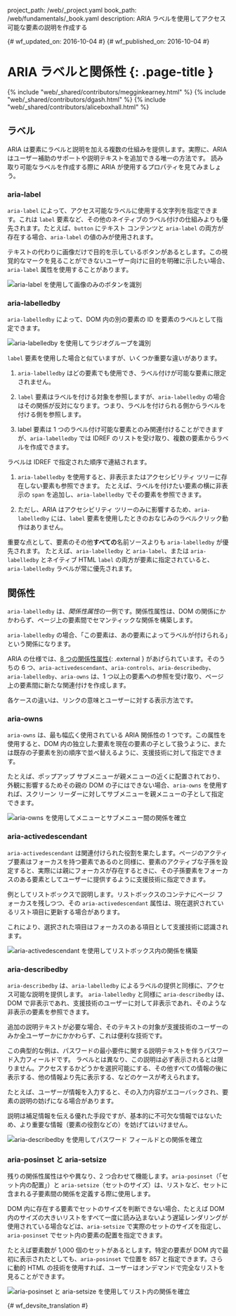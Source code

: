 project_path: /web/_project.yaml
book_path: /web/fundamentals/_book.yaml
description: ARIA ラベルを使用してアクセス可能な要素の説明を作成する


{# wf_updated_on: 2016-10-04 #}
{# wf_published_on: 2016-10-04 #}

# ARIA ラベルと関係性 {: .page-title }

{% include "web/_shared/contributors/megginkearney.html" %}
{% include "web/_shared/contributors/dgash.html" %}
{% include "web/_shared/contributors/aliceboxhall.html" %}

##  ラベル

ARIA は要素にラベルと説明を加える複数の仕組みを提供します。実際に、ARIA はユーザー補助のサポートや説明テキストを追加できる唯一の方法です。
読み取り可能なラベルを作成する際に ARIA が使用するプロパティを見てみましょう。


###  aria-label

`aria-label` によって、アクセス可能なラベルに使用する文字列を指定できます。これは `label` 要素など、その他のネイティブのラベル付けの仕組みよりも優先されます。たとえば、`button` にテキスト コンテンツと `aria-label` の両方が存在する場合、`aria-label` の値のみが使用されます。




テキストの代わりに画像だけで目的を示しているボタンがあるとします。この視覚的なマークを見ることができないユーザー向けに目的を明確に示したい場合、`aria-label` 属性を使用することがあります。





![aria-label を使用して画像のみのボタンを識別](imgs/aria-label.jpg)

###  aria-labelledby

`aria-labelledby` によって、DOM 内の別の要素の ID を要素のラベルとして指定できます。


![aria-labelledby を使用してラジオグループを識別](imgs/aria-labelledby.jpg)

`label` 要素を使用した場合と似ていますが、いくつか重要な違いがあります。

 1. `aria-labelledby` はどの要素でも使用でき、ラベル付けが可能な要素に限定されません。
 1. `label` 要素はラベルを付ける対象を参照しますが、`aria-labelledby` の場合はその関係が反対になります。つまり、ラベルを付けられる側からラベルを付ける側を参照します。


 1. label 要素は 1 つのラベル付け可能な要素とのみ関連付けることができますが、`aria-labelledby` では IDREF のリストを受け取り、複数の要素からラベルを作成できます。

ラベルは IDREF で指定された順序で連結されます。

 1. `aria-labelledby` を使用すると、非表示またはアクセシビリティ ツリーに存在しない要素も参照できます。
たとえば、ラベルを付けたい要素の横に非表示の `span` を追加し、`aria-labelledby` でその要素を参照できます。


 1. ただし、ARIA はアクセシビリティ ツリーのみに影響するため、`aria-labelledby` には、`label` 要素を使用したときのおなじみのラベルクリック動作はありません。



重要な点として、要素のその他**すべての**名前ソースよりも `aria-labelledby` が優先されます。
たとえば、`aria-labelledby` と `aria-label`、または `aria-labelledby` とネイティブ HTML `label` の両方が要素に指定されていると、`aria-labelledby` ラベルが常に優先されます。



##  関係性

`aria-labelledby` は、*関係性属性*の一例です。関係性属性は、DOM の関係にかかわらず、ページ上の要素間でセマンティックな関係を構築します。

`aria-labelledby` の場合、「この要素は、あの要素によってラベルが付けられる」という関係になります。


ARIA の仕様では、[8 つの関係性属性](https://www.w3.org/TR/wai-aria/states_and_properties#attrs_relationships){: .external } があげられています。そのうちの 6 つ、`aria-activedescendant`、`aria-controls`、`aria-describedby`、`aria-labelledby`、`aria-owns` は、1 つ以上の要素への参照を受け取り、ページ上の要素間に新たな関連付けを作成します。



各ケースの違いは、リンクの意味とユーザーに対する表示方法です。


###  aria-owns

`aria-owns` は、最も幅広く使用されている ARIA 関係性の 1 つです。この属性を使用すると、DOM 内の独立した要素を現在の要素の子として扱うように、または既存の子要素を別の順序で並べ替えるように、支援技術に対して指定できます。


たとえば、ポップアップ サブメニューが親メニューの近くに配置されており、外観に影響するためその親の DOM の子にはできない場合、`aria-owns` を使用すれば、スクリーン リーダーに対してサブメニューを親メニューの子として指定できます。





![aria-owns を使用してメニューとサブメニュー間の関係を確立](imgs/aria-owns.jpg)

###  aria-activedescendant

`aria-activedescendant` は関連付けられた役割を果たします。ページのアクティブ要素はフォーカスを持つ要素であるのと同様に、要素のアクティブな子孫を設定すると、実際には親にフォーカスが存在するときに、その子孫要素をフォーカスのある要素としてユーザーに提供するように支援技術に指定できます。


例としてリストボックスで説明します。リストボックスのコンテナにページ フォーカスを残しつつ、その `aria-activedescendant` 属性は、現在選択されているリスト項目に更新する場合があります。


これにより、選択された項目はフォーカスのある項目として支援技術に認識されます。


![aria-activedescendant を使用してリストボックス内の関係を構築](imgs/aria-activedescendant.jpg)

###  aria-describedby

`aria-describedby` は、`aria-labelledby` によるラベルの提供と同様に、アクセス可能な説明を提供します。
`aria-labelledby` と同様に `aria-describedby` は、DOM で非表示であれ、支援技術のユーザーに対して非表示であれ、そのような非表示の要素を参照できます。

追加の説明テキストが必要な場合、そのテキストの対象が支援技術のユーザーのみか全ユーザーかにかかわらず、これは便利な技術です。



この典型的な例は、パスワードの最小要件に関する説明テキストを伴うパスワード入力フィールドです。
ラベルとは異なり、この説明は必ず表示されるとは限りません。アクセスするかどうかを選択可能にする、その他すべての情報の後に表示する、他の情報より先に表示する、などのケースが考えられます。


たとえば、ユーザーが情報を入力すると、その入力内容がエコーバックされ、要素の説明の妨げになる場合があります。

説明は補足情報を伝える優れた手段ですが、基本的に不可欠な情報ではないため、より重要な情報（要素の役割などの）を妨げてはいけません。



![aria-describedby を使用してパスワード フィールドとの関係を確立](imgs/aria-describedby.jpg)

###  aria-posinset と aria-setsize

残りの関係性属性はやや異なり、2 つ合わせて機能します。`aria-posinset`（「セット内の配置」）と `aria-setsize`（セットのサイズ）は、リストなど、セットに含まれる子要素間の関係を定義する際に使用します。



DOM 内に存在する要素でセットのサイズを判断できない場合、たとえば DOM 内のサイズの大きいリストをすべて一度に読み込まないよう遅延レンダリングが使用されている場合などは、`aria-setsize` で実際のセットのサイズを指定し、`aria-posinset` でセット内の要素の配置を指定できます。


たとえば要素数が 1,000 個のセットがあるとします。特定の要素が DOM 内で最初に表示されたとしても、`aria-posinset` で位置を 857 と指定できます。さらに動的 HTML の技術を使用すれば、ユーザーはオンデマンドで完全なリストを見ることができます。





![aria-posinset と aria-setsize を使用してリスト内の関係を確立](imgs/aria-posinset.jpg)


{# wf_devsite_translation #}
